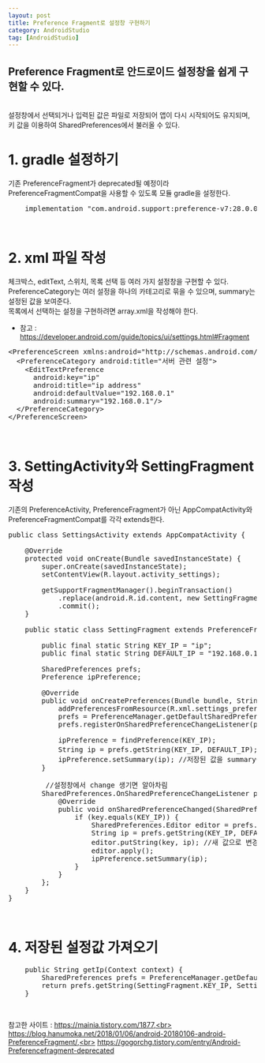 ```yaml
---
layout: post
title: Preference Fragment로 설정창 구현하기
category: AndroidStudio
tag: [AndroidStudio]
---
```


## Preference Fragment로 안드로이드 설정창을 쉽게 구현할 수 있다.
<br>
설정창에서 선택되거나 입력된 값은 파일로 저장되어 앱이 다시 시작되어도 유지되며, 
키 값을 이용하여 SharedPreferences에서 불러올 수 있다.<br>

# 1. gradle 설정하기

기존 PreferenceFragment가 deprecated될 예정이라 PreferenceFragmentCompat을 사용할 수 있도록 모듈 gradle을 설정한다.
<pre class="prettyprint">
    implementation "com.android.support:preference-v7:28.0.0"
</pre>
<br>

# 2. xml 파일 작성

체크박스, editText, 스위치, 목록 선택 등 여러 가지 설정창을 구현할 수 있다.<br>
PreferenceCategory는 여러 설정을 하나의 카테고리로 묶을 수 있으며, summary는 설정된 값을 보여준다.<br>
목록에서 선택하는 설정을 구현하려면 array.xml을 작성해야 한다.<br>
- 참고 : https://developer.android.com/guide/topics/ui/settings.html#Fragment<br>

<pre class="prettyprint">
&lt;PreferenceScreen xmlns:android="http://schemas.android.com/apk/res/android"&gt;
  &lt;PreferenceCategory android:title="서버 관련 설정"&gt;
    &lt;EditTextPreference
      android:key="ip"
      android:title="ip address"
      android:defaultValue="192.168.0.1"
      android:summary="192.168.0.1"/&gt;
  &lt;/PreferenceCategory&gt;
&lt;/PreferenceScreen&gt;
</pre>
<br>

# 3. SettingActivity와 SettingFragment 작성

기존의 PreferenceActivity, PreferenceFragment가 아닌 AppCompatActivity와 PreferenceFragmentCompat를 각각 extends한다.<br>

<pre class="prettyprint">
public class SettingsActivity extends AppCompatActivity {

    @Override
    protected void onCreate(Bundle savedInstanceState) {
        super.onCreate(savedInstanceState);
        setContentView(R.layout.activity_settings);

        getSupportFragmentManager().beginTransaction()
            .replace(android.R.id.content, new SettingFragment())
            .commit();
    }

    public static class SettingFragment extends PreferenceFragmentCompat {

        public final static String KEY_IP = "ip";
        public final static String DEFAULT_IP = "192.168.0.1";

        SharedPreferences prefs;
        Preference ipPreference;

        @Override
        public void onCreatePreferences(Bundle bundle, String s) {
            addPreferencesFromResource(R.xml.settings_preference);
            prefs = PreferenceManager.getDefaultSharedPreferences(getActivity());
            prefs.registerOnSharedPreferenceChangeListener(prefListener);

            ipPreference = findPreference(KEY_IP);
            String ip = prefs.getString(KEY_IP, DEFAULT_IP); //저장된 값 가져옴
            ipPreference.setSummary(ip); //저장된 값을 summary에 뿌려줌
        }

         //설정창에서 change 생기면 알아차림       
        SharedPreferences.OnSharedPreferenceChangeListener prefListener = new SharedPreferences.OnSharedPreferenceChangeListener() {
            @Override
            public void onSharedPreferenceChanged(SharedPreferences sharedPreferences, String key) {
                if (key.equals(KEY_IP)) {
                    SharedPreferences.Editor editor = prefs.edit();
                    String ip = prefs.getString(KEY_IP, DEFAULT_IP);
                    editor.putString(key, ip); //새 값으로 변경
                    editor.apply();
                    ipPreference.setSummary(ip);
                }
            }
        };
    }
}
</pre>
<br>

# 4. 저장된 설정값 가져오기
<pre class="prettyprint">
    public String getIp(Context context) {
        SharedPreferences prefs = PreferenceManager.getDefaultSharedPreferences(context);
        return prefs.getString(SettingFragment.KEY_IP, SettingFragment.DEFAULT_IP);
    }
</pre>
<br>


참고한 사이트 : 
https://mainia.tistory.com/1877,<br>
https://blog.hanumoka.net/2018/01/06/android-20180106-android-PreferenceFragment/,<br>
https://gogorchg.tistory.com/entry/Android-Preferencefragment-deprecated<br>